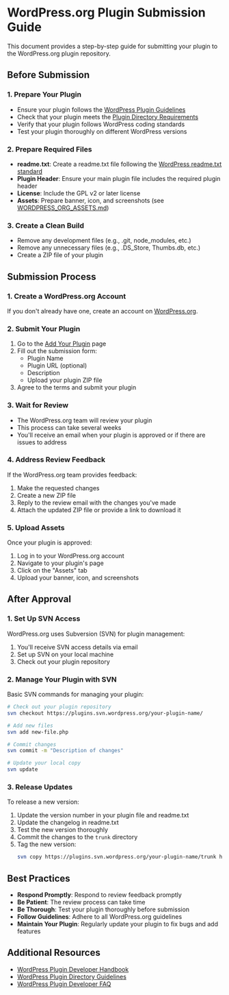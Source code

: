 # WordPress.org Plugin Submission Guide

This document provides a step-by-step guide for submitting your plugin to the WordPress.org plugin repository.

## Before Submission

### 1. Prepare Your Plugin

- Ensure your plugin follows the [WordPress Plugin Guidelines](https://developer.wordpress.org/plugins/wordpress-org/detailed-plugin-guidelines/)
- Check that your plugin meets the [Plugin Directory Requirements](https://developer.wordpress.org/plugins/wordpress-org/plugin-developer-faq/)
- Verify that your plugin follows WordPress coding standards
- Test your plugin thoroughly on different WordPress versions

### 2. Prepare Required Files

- **readme.txt**: Create a readme.txt file following the [WordPress readme.txt standard](https://developer.wordpress.org/plugins/wordpress-org/how-your-readme-txt-works/)
- **Plugin Header**: Ensure your main plugin file includes the required plugin header
- **License**: Include the GPL v2 or later license
- **Assets**: Prepare banner, icon, and screenshots (see [WORDPRESS_ORG_ASSETS.md](WORDPRESS_ORG_ASSETS.md))

### 3. Create a Clean Build

- Remove any development files (e.g., .git, node_modules, etc.)
- Remove any unnecessary files (e.g., .DS_Store, Thumbs.db, etc.)
- Create a ZIP file of your plugin

## Submission Process

### 1. Create a WordPress.org Account

If you don't already have one, create an account on [WordPress.org](https://wordpress.org/).

### 2. Submit Your Plugin

1. Go to the [Add Your Plugin](https://wordpress.org/plugins/developers/add/) page
2. Fill out the submission form:
   - Plugin Name
   - Plugin URL (optional)
   - Description
   - Upload your plugin ZIP file
3. Agree to the terms and submit your plugin

### 3. Wait for Review

- The WordPress.org team will review your plugin
- This process can take several weeks
- You'll receive an email when your plugin is approved or if there are issues to address

### 4. Address Review Feedback

If the WordPress.org team provides feedback:

1. Make the requested changes
2. Create a new ZIP file
3. Reply to the review email with the changes you've made
4. Attach the updated ZIP file or provide a link to download it

### 5. Upload Assets

Once your plugin is approved:

1. Log in to your WordPress.org account
2. Navigate to your plugin's page
3. Click on the "Assets" tab
4. Upload your banner, icon, and screenshots

## After Approval

### 1. Set Up SVN Access

WordPress.org uses Subversion (SVN) for plugin management:

1. You'll receive SVN access details via email
2. Set up SVN on your local machine
3. Check out your plugin repository

### 2. Manage Your Plugin with SVN

Basic SVN commands for managing your plugin:

```bash
# Check out your plugin repository
svn checkout https://plugins.svn.wordpress.org/your-plugin-name/

# Add new files
svn add new-file.php

# Commit changes
svn commit -m "Description of changes"

# Update your local copy
svn update
```

### 3. Release Updates

To release a new version:

1. Update the version number in your plugin file and readme.txt
2. Update the changelog in readme.txt
3. Test the new version thoroughly
4. Commit the changes to the `trunk` directory
5. Tag the new version:
   ```bash
   svn copy https://plugins.svn.wordpress.org/your-plugin-name/trunk https://plugins.svn.wordpress.org/your-plugin-name/tags/1.0.1 -m "Tagging version 1.0.1"
   ```

## Best Practices

- **Respond Promptly**: Respond to review feedback promptly
- **Be Patient**: The review process can take time
- **Be Thorough**: Test your plugin thoroughly before submission
- **Follow Guidelines**: Adhere to all WordPress.org guidelines
- **Maintain Your Plugin**: Regularly update your plugin to fix bugs and add features

## Additional Resources

- [WordPress Plugin Developer Handbook](https://developer.wordpress.org/plugins/)
- [WordPress Plugin Directory Guidelines](https://developer.wordpress.org/plugins/wordpress-org/detailed-plugin-guidelines/)
- [WordPress Plugin Developer FAQ](https://developer.wordpress.org/plugins/wordpress-org/plugin-developer-faq/)
